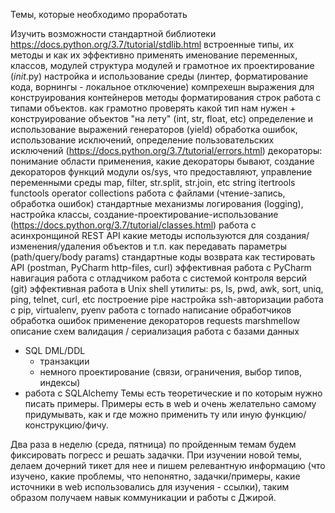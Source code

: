 Темы, которые необходимо проработать

Изучить возможности стандартной библиотеки
https://docs.python.org/3.7/tutorial/stdlib.html
встроенные типы, их методы и как их эффективно применять
именование переменных, классов, модулей
структура модулей и грамотное их проектирование (_init_.py)
настройка и использование среды (линтер, форматирование кода, ворнингы - локальное отключение)
компрехешн выражения для конструирования контейнеров
методы форматирования строк
работа с типами объектов. как грамотно проверять какой тип нам нужен + конструирование объектов "на лету" (int, str, float, etc)
определение и использование выражений генераторов (yield)
обработка ошибок, использование исключений, определение пользовательских исключений (https://docs.python.org/3.7/tutorial/errors.html)
декораторы: понимание области применения, какие декораторы бывают, создание декораторов функций
модули os/sys, что предоставляют, управление переменными среды
map, filter, str.split, str.join, etc
string
itertrools
functools
operator
collections
работа с файлами (чтение-запись, обработка ошибок)
стандартные механизмы логирования (logging), настройка
классы, создание-проектирование-использование (https://docs.python.org/3.7/tutorial/classes.html)
работа с асинхронщиной
REST API
какие методы используются для создания/изменения/удаления объектов и т.п.
как передавать параметры (path/query/body params)
стандартные коды возврата
как тестировать API (postman, PyCharm http-files, curl)
эффективная работа с PyCharm
навигация
работа с отладчиком
работа с системой контроля версий (git)
эффективная работа в Unix shell
утилиты: ps, ls, pwd, awk, sort, uniq, ping, telnet, curl, etc
построение pipe
настройка ssh-авторизации
работа с pip, virtualenv, pyenv
работа c tornado
написание обработчиков
обработка ошибок
применение декораторов
requests
marshmellow
описание схем
валидация / сериализация
работа с базами данных
  - SQL DML/DDL
    - транзакции
    - немного проектирование (связи, ограничения, выбор типов, индексы)
  - работа с SQLAlchemy
Темы есть теоретические и по которым нужно писать примеры. Примеры есть в web и очень желательно самому придумывать, как и где можно применить ту или иную функцию/конструкцию/фичу.

Два раза в неделю (среда, пятница) по пройденным темам будем фиксировать погресс и решать задачки.
При изучении новой темы, делаем дочерний тикет для нее и пишем релевантную информацию (что изучено, какие проблемы, что непонятно, задачки/примеры, какие источники в web использовались для изучения - ссылки), таким образом получаем навык коммуникации и работы с Джирой.
